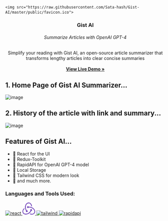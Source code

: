 <br/>
<p align="center">
 
    <img src="https://raw.githubusercontent.com/Sata-hash/Gist-AI/master/public/favicon.ico">
  

  <h3 align="center">Gist AI</h3>
  <h6 align="center">Summarize Articles with
OpenAI GPT-4</h6>

  <p align="center">
   Simplify your reading with Gist AI, an open-source article summarizer that transforms lengthy articles into clear concise summaries
    <br/>
    <br/>
    <a href="https://gist-ai-lilac.vercel.app"><strong>View Live Demo »</strong></a>
    <br/>
</p>


## 1. Home Page of Gist AI Summarizer...
![image](https://github.com/dipayansarkar47/Gist.AI-Summarizer/assets/77672753/8a4933c5-2bff-42f6-b752-3688112e47fc)
## 2. History of the article with link and summary...
![image](https://github.com/dipayansarkar47/Gist.AI-Summarizer/assets/77672753/eee5dd63-c4b1-4f4b-a962-69ecf8a5592c)





## Features of Gist AI...

- 🚀️ React for the UI
- 🏅️ Redux-Toolkit
- 💪️ RapidAPI for OpenAI GPT-4 model
- 💬 Local Storage
- 💎️ Tailwind CSS for modern look
- 🎉️ and much more.

<h3 align="left">Languages and Tools Used:</h3>
<p align="left"> <a href="https://reactjs.org/" target="_blank" rel="noreferrer"> <img src="https://upload.wikimedia.org/wikipedia/commons/thumb/a/a7/React-icon.svg/2300px-React-icon.svg.png" alt="react" width="40" height="40"/> </a>  <a href="https://redux.js.org" target="_blank" rel="noreferrer"> <img src="https://raw.githubusercontent.com/devicons/devicon/master/icons/redux/redux-original.svg" alt="redux" width="40" height="40"/> </a> <a href="https://tailwindcss.com/" target="_blank" rel="noreferrer"> <img src="https://www.vectorlogo.zone/logos/tailwindcss/tailwindcss-icon.svg" alt="tailwind" width="40" height="40"/> </a> <a href="https://avatars.githubusercontent.com/u/16919504?s=280&v=4" target="_blank" rel="noreferrer"> <img src="https://avatars.githubusercontent.com/u/16919504?s=280&v=4" alt="rapidapi" width="40" height="40"/> </a> </p>
